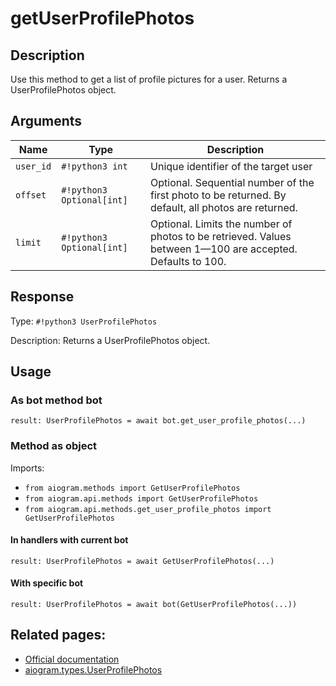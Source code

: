 # getUserProfilePhotos

## Description

Use this method to get a list of profile pictures for a user. Returns a UserProfilePhotos object.


## Arguments

| Name | Type | Description |
| - | - | - |
| `user_id` | `#!python3 int` | Unique identifier of the target user |
| `offset` | `#!python3 Optional[int]` | Optional. Sequential number of the first photo to be returned. By default, all photos are returned. |
| `limit` | `#!python3 Optional[int]` | Optional. Limits the number of photos to be retrieved. Values between 1—100 are accepted. Defaults to 100. |



## Response

Type: `#!python3 UserProfilePhotos`

Description: Returns a UserProfilePhotos object.


## Usage


### As bot method bot

```python3
result: UserProfilePhotos = await bot.get_user_profile_photos(...)
```

### Method as object

Imports:

- `from aiogram.methods import GetUserProfilePhotos`
- `from aiogram.api.methods import GetUserProfilePhotos`
- `from aiogram.api.methods.get_user_profile_photos import GetUserProfilePhotos`

#### In handlers with current bot
```python3
result: UserProfilePhotos = await GetUserProfilePhotos(...)
```

#### With specific bot
```python3
result: UserProfilePhotos = await bot(GetUserProfilePhotos(...))
```



## Related pages:

- [Official documentation](https://core.telegram.org/bots/api#getuserprofilephotos)
- [aiogram.types.UserProfilePhotos](../types/user_profile_photos.md)
